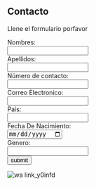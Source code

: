 ## Contacto
Llene el formulario porfavor
<form action="https://formspree.io/f/moqrnvbq" method="post">
  
  <label for="name">Nombres:</label><br>
  <input type="text" id="lname" name="name" value= ""><br>
  <label for="name">Apellidos:</label><br>
  <input type="text" id="lname" name="lname" value= ""><br>
  <label for="name">Número de contacto:</label><br>
  <input type="text" id="lname" name="número" value= ""><br>
  <label or="name">Correo Electronico:</label><br>
  <input type="text" id="lname" name="Correo Electronico" value= ""><br>
  <label for="name">País:</label><br>
  <input type="text" id="lname" name="País" value= ""><br>
  <label for="name">Fecha De Nacimiento:</label><br>
  <input type="date" id="lname" name="Fecha De Nacimiento" value= ""><br>
<label for="name">Genero:</label><br>
  <input type="text" id="lname" name="Genero" value= ""><br>
  <input type="submit" value="submit">
  </form>

![wa link_y0infd](https://user-images.githubusercontent.com/99769644/160233676-a345bb5b-152e-419c-8131-fff7e60d42dd.png)
